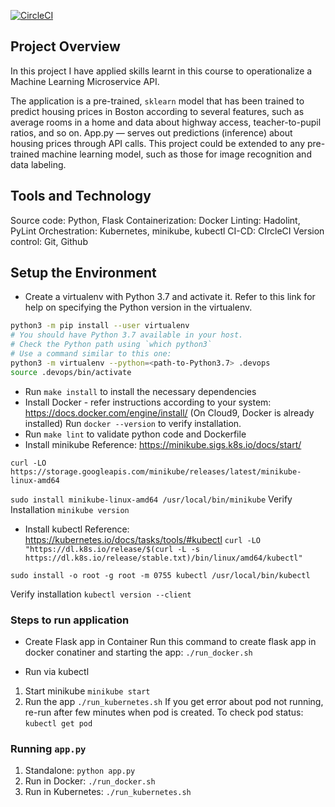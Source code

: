 [![CircleCI](https://dl.circleci.com/status-badge/img/circleci/Qy9p7Rh8A2eSKPx45gjp2X/14iUjQrvsPKbujBUGLPnXb/tree/main.svg?style=svg&circle-token=ef998bc10ec5816c84a94a96facd68889a737e39)](https://dl.circleci.com/status-badge/redirect/circleci/Qy9p7Rh8A2eSKPx45gjp2X/14iUjQrvsPKbujBUGLPnXb/tree/main)

## Project Overview

In this project I have applied skills learnt in this course to operationalize a Machine Learning Microservice API. 

The application is a pre-trained, `sklearn` model that has been trained to predict housing prices in Boston according to several features, such as average rooms in a home and data about highway access, teacher-to-pupil ratios, and so on. App.py — serves out predictions (inference) about housing prices through API calls. This project could be extended to any pre-trained machine learning model, such as those for image recognition and data labeling.

## Tools and Technology 

Source code: Python, Flask
Containerization: Docker
Linting: Hadolint, PyLint
Orchestration: Kubernetes, minikube, kubectl
CI-CD: CIrcleCI
Version control: Git, Github

## Setup the Environment

* Create a virtualenv with Python 3.7 and activate it. Refer to this link for help on specifying the Python version in the virtualenv. 
```bash
python3 -m pip install --user virtualenv
# You should have Python 3.7 available in your host. 
# Check the Python path using `which python3`
# Use a command similar to this one:
python3 -m virtualenv --python=<path-to-Python3.7> .devops
source .devops/bin/activate
```
* Run `make install` to install the necessary dependencies
* Install Docker - refer instructions according to your system: https://docs.docker.com/engine/install/ 
(On Cloud9, Docker is already installed)
Run `docker --version` to verify installation.
* Run `make lint` to validate python code and Dockerfile
* Install minikube
Reference: https://minikube.sigs.k8s.io/docs/start/

`curl -LO https://storage.googleapis.com/minikube/releases/latest/minikube-linux-amd64`

`sudo install minikube-linux-amd64 /usr/local/bin/minikube`
Verify Installation
`minikube version`

* Install kubectl
Reference: https://kubernetes.io/docs/tasks/tools/#kubectl
`curl -LO "https://dl.k8s.io/release/$(curl -L -s https://dl.k8s.io/release/stable.txt)/bin/linux/amd64/kubectl"`

`sudo install -o root -g root -m 0755 kubectl /usr/local/bin/kubectl`

Verify installation
`kubectl version --client`


### Steps to run application

* Create Flask app in Container
Run this command to create flask app in docker conatiner and starting the app:
`./run_docker.sh`

* Run via kubectl
1. Start minikube
`minikube start`
2. Run the app
`./run_kubernetes.sh`
If you get error about pod not running, re-run after few minutes when pod is created.
To check pod status: `kubectl get pod`



### Running `app.py`

1. Standalone:  `python app.py`
2. Run in Docker:  `./run_docker.sh`
3. Run in Kubernetes:  `./run_kubernetes.sh`

